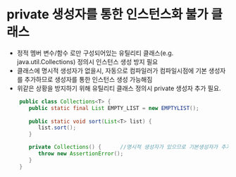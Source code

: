 # private 생성자를 통한 인스턴스화 불가 클래스
* 정적 멤버 변수/함수 로만 구성되어있는 유틸리티 클래스(e.g. java.util.Collections) 정의시 인스턴스 생성 방지 필요
* 클래스에 명시적 생성자가 없을시, 자동으로 컴파일러가 컴파일시점에 기본 생성자를 추가하므로 생성자를 통한 인스턴스 생성 가능해짐
* 위같은 상황을 방지하기 위해 유틸리티 클래스 정의시 private 생성자 추가 필요.
```java
	public class Collections<T> {
	   public static final List EMPTY_LIST = new EMPTYLIST();
	
	   public static void sort(List<T> list) {
	      list.sort();
	   }

	   private Collections() {		//명시적 생성자가 있으므로 기본생성자가 추가안되고, 접근제한가 private 	이므로 외부에서 접근하여 생성 불가능
	      throw new AssertionError();
	   }
	}
```
<!--stackedit_data:
eyJoaXN0b3J5IjpbLTExOTMyMjIxMTBdfQ==
-->